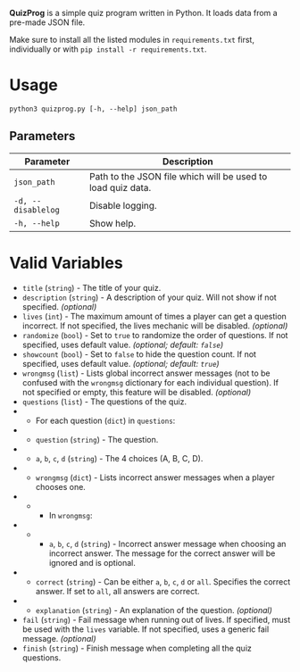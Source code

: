 **QuizProg** is a simple quiz program written in Python. It loads data from a pre-made JSON file.

Make sure to install all the listed modules in `requirements.txt` first, individually or with `pip install -r requirements.txt`.

# Usage
```
python3 quizprog.py [-h, --help] json_path
```
## Parameters
| Parameter | Description |
|--|--|
| `json_path` | Path to the JSON file which will be used to load quiz data. |
| `-d, --disablelog` | Disable logging. |
| `-h, --help` | Show help. |

# Valid Variables
- `title` (`string`) - The title of your quiz.
- `description` (`string`) - A description of your quiz. Will not show if not specified. *(optional)*
- `lives` (`int`) - The maximum amount of times a player can get a question incorrect. If not specified, the lives mechanic will be disabled. *(optional)*
- `randomize` (`bool`) - Set to `true` to randomize the order of questions. If not specified, uses default value. *(optional; default: `false`)*
- `showcount` (`bool`) - Set to `false` to hide the question count. If not specified, uses default value. *(optional; default: `true`)*
- `wrongmsg` (`list`) - Lists global incorrect answer messages (not to be confused with the `wrongmsg` dictionary for each individual question). If not specified or empty, this feature will be disabled. *(optional)*
- `questions` (`list`) - The questions of the quiz.
- - For each question (`dict`) in `questions`:
- - `question` (`string`) - The question.
- - `a`, `b`, `c`, `d` (`string`) - The 4 choices (A, B, C, D).
- - `wrongmsg` (`dict`) - Lists incorrect answer messages when a player chooses one.
- - - In `wrongmsg`:
- - - `a`, `b`, `c`, `d` (`string`) - Incorrect answer message when choosing an incorrect answer. The message for the correct answer will be ignored and is optional.
- - `correct` (`string`) - Can be either `a`, `b`, `c`, `d` or `all`. Specifies the correct answer. If set to `all`, all answers are correct.
- - `explanation` (`string`) - An explanation of the question. *(optional)*
- `fail` (`string`) - Fail message when running out of lives. If specified, must be used with the `lives` variable. If not specified, uses a generic fail message. *(optional)*
- `finish` (`string`) - Finish message when completing all the quiz questions.
